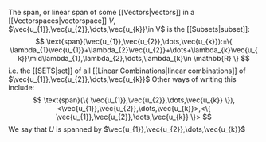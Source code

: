 The span, or linear span of some [[Vectors|vectors]] in a [[Vectorspaces|vectorspace]] $V$, $\vec{u_{1}},\vec{u_{2}},\dots,\vec{u_{k}}\in V$ is the [[Subsets|subset]]:
$$
\text{span}(\vec{u_{1}},\vec{u_{2}},\dots,\vec{u_{k}}):=\{ \lambda_{1}\vec{u_{1}}+\lambda_{2}\vec{u_{2}}+\dots+\lambda_{k}\vec{u_{k}}\mid\lambda_{1},\lambda_{2},\dots,\lambda_{k}\in \mathbb{R} \}
$$
i.e. the [[SETS|set]] of all [[Linear Combinations|linear combinations]] of $\vec{u_{1}},\vec{u_{2}},\dots,\vec{u_{k}}$
Other ways of writing this include:
$$
\text{span}(\{ \vec{u_{1}},\vec{u_{2}},\dots,\vec{u_{k}} \}),<\vec{u_{1}},\vec{u_{2}},\dots,\vec{u_{k}}>,<\{ \vec{u_{1}},\vec{u_{2}},\dots,\vec{u_{k}} \}>
$$
We say that $U$ is spanned by $\vec{u_{1}},\vec{u_{2}},\dots,\vec{u_{k}}$

